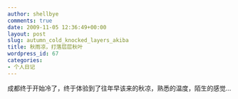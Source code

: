 ```yaml
---
author: shellbye
comments: true
date: 2009-11-05 12:36:49+00:00
layout: post
slug: autumn_cold_knocked_layers_akiba
title: 秋雨凉，打落层层秋叶
wordpress_id: 67
categories:
- 个人日记
---
```


成都终于开始冷了，终于体验到了往年早该来的秋凉，熟悉的温度，陌生的感觉…  

